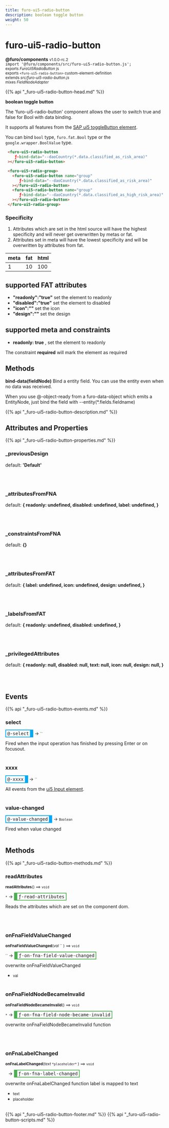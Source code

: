 ```yaml
---
title: furo-ui5-radio-button
description: boolean toggle button
weight: 50
---
```


# furo-ui5-radio-button
**@furo/components** <small>v1.0.0-rc.2</small>
<br>`import '@furo/components/src/furo-ui5-radio-button.js';`<small>
<br>exports *FuroUi5RadioButton* js
<br>exports `<furo-ui5-radio-button>` custom-element-definition
<br>extends *src/furo-ui5-radio-button.js*
<br> mixes *FieldNodeAdapter*</small>

{{% api "_furo-ui5-radio-button-head.md" %}}

**boolean toggle button**

The 'furo-ui5-radio-button' component allows the user to switch true and false for Bool with data binding.

It supports all features from the [SAP ui5 toggleButton element](https://sap.github.io/ui5-webcomponents/playground/components/ToggleButton/).

You can bind  `bool` type, `furo.fat.Bool` type or the `google.wrapper.BoolValue`  type.

```html
 <furo-ui5-radio-button
    ƒ-bind-data="--daoCountry(*.data.classified_as_risk_area)"
 ></furo-ui5-radio-button>
```
```html
 <furo-ui5-radio-group>
   <furo-ui5-radio-button name="group"
      ƒ-bind-data="--daoCountry(*.data.classified_as_risk_area)"
   ></furo-ui5-radio-button>
   <furo-ui5-radio-button name="group"
      ƒ-bind-data="--daoCountry(*.data.classified_as_high_risk_area)"
   ></furo-ui5-radio-button>
 </furo-ui5-radio-group>
```

### Specificity
1. Attributes which are set in the html source will have the highest specificity and will never get overwritten by metas or fat.
2. Attributes set in meta will have the lowest specificity and will be overwritten by attributes from fat.

| meta 	| fat 	| html 	|
|------	|-----	|------	|
| 1    	| 10  	| 100  	|


## supported FAT attributes
 - **"readonly":"true"** set the element to readonly
 - **"disabled":"true"** set the element to disabled
 - **"icon":""** set the icon
 - **"design":""** set the design

## supported meta and constraints
- **readonly: true** , set the element to readonly

The constraint **required** will mark the element as required

## Methods
**bind-data(fieldNode)**
Bind a entity field. You can use the entity even when no data was received.

When you use @-object-ready from a furo-data-object which emits a EntityNode, just bind the field with --entity(*.fields.fieldname)

{{% api "_furo-ui5-radio-button-description.md" %}}


## Attributes and Properties
{{% api "_furo-ui5-radio-button-properties.md" %}}














### **_previousDesign**
default: **&#39;Default&#39;**</small>


<br><br>

### **_attributesFromFNA**
default: **{
      readonly: undefined,
      disabled: undefined,
      label: undefined,
    }**</small>


<br><br>

### **_constraintsFromFNA**
default: **{}**</small>


<br><br>

### **_attributesFromFAT**
default: **{
      label: undefined,
      icon: undefined,
      design: undefined,
    }**</small>


<br><br>

### **_labelsFromFAT**
default: **{
      readonly: undefined,
      disabled: undefined,
    }**</small>


<br><br>

### **_privilegedAttributes**
default: **{
      readonly: null,
      disabled: null,
      text: null,
      icon: null,
      design: null,
    }**</small>


<br><br>
## Events
{{% api "_furo-ui5-radio-button-events.md" %}}

### **select**
<span  style="border-width:2px 10px 2px 2px; border-style: solid;border-color:  rgb(2, 168, 244);font-family:monospace; padding:2px 4px;">@-select</span>
→ <small>``</small>

 Fired when the input operation has finished by pressing Enter or on focusout.
<br><br>
### **xxxx**
<span  style="border-width:2px 10px 2px 2px; border-style: solid;border-color:  rgb(2, 168, 244);font-family:monospace; padding:2px 4px;">@-xxxx</span>
→ <small>``</small>

 All events from the [ui5 Input element](https://sap.github.io/ui5-webcomponents/playground/components/ToggleButton/).
<br><br>
### **value-changed**
<span  style="border-width:2px 10px 2px 2px; border-style: solid;border-color:  rgb(2, 168, 244);font-family:monospace; padding:2px 4px;">@-value-changed</span>
→ <small>`Boolean`</small>

Fired when value changed
<br><br>

## Methods
{{% api "_furo-ui5-radio-button-methods.md" %}}


### **readAttributes**
<small>**readAttributes**() ⟹ `void`</small>

<small>`*`</small> →
<span  style="border-width:2px 2px 2px 10px; border-style: solid;border-color:  rgb(76, 175, 80);font-family:monospace; padding:2px 4px;">ƒ-read-attributes</span>

Reads the attributes which are set on the component dom.

<br><br>


### **onFnaFieldValueChanged**
<small>**onFnaFieldValueChanged**(*val* `` ) ⟹ `void`</small>

<small>`` </small> →
<span  style="border-width:2px 2px 2px 10px; border-style: solid;border-color:  rgb(76, 175, 80);font-family:monospace; padding:2px 4px;">ƒ-on-fna-field-value-changed</span>

overwrite onFnaFieldValueChanged

- <small>val </small>
<br><br>



### **onFnaFieldNodeBecameInvalid**
<small>**onFnaFieldNodeBecameInvalid**() ⟹ `void`</small>

<small>`*`</small> →
<span  style="border-width:2px 2px 2px 10px; border-style: solid;border-color:  rgb(76, 175, 80);font-family:monospace; padding:2px 4px;">ƒ-on-fna-field-node-became-invalid</span>

overwrite onFnaFieldNodeBecameInvalid function

<br><br>




### **onFnaLabelChanged**
<small>**onFnaLabelChanged**(*text* `` *placeholder* `` ) ⟹ `void`</small>

<small>`` `` </small> →
<span  style="border-width:2px 2px 2px 10px; border-style: solid;border-color:  rgb(76, 175, 80);font-family:monospace; padding:2px 4px;">ƒ-on-fna-label-changed</span>

overwrite onFnaLabelChanged function
label is mapped to text

- <small>text </small>
- <small>placeholder </small>
<br><br>











{{% api "_furo-ui5-radio-button-footer.md" %}}
{{% api "_furo-ui5-radio-button-scripts.md" %}}
